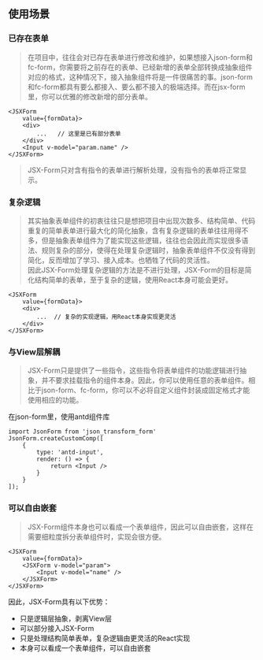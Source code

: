 ## 使用场景

### 已存在表单

> 在项目中，往往会对已存在表单进行修改和维护，如果想接入json-form和fc-form，你需要将之前存在的表单、已经新增的表单全部转换成抽象组件对应的格式，这种情况下，接入抽象组件将是一件很痛苦的事。json-form和fc-form都具有要么都接入、要么都不接入的极端选择。而在jsx-form里，你可以优雅的修改新增的部分表单。

```
<JSXForm 
    value={formData}>
    <div>
        ...   // 这里是已有部分表单
    </div>
    <Input v-model="param.name" />
</JSXForm>
```
> JSX-Form只对含有指令的表单进行解析处理，没有指令的表单将正常显示。

### 复杂逻辑

> 其实抽象表单组件的初衷往往只是想把项目中出现次数多、结构简单、代码重复的简单表单进行最大化的简化抽象，含有复杂逻辑的表单往往用得不多，但是抽象表单组件为了能实现这些逻辑，往往也会因此而实现很多语法、规则复杂的部分，使得在处理复杂逻辑时，抽象表单组件不仅没有得到简化，反而增加了学习、接入成本。也牺牲了代码的灵活性。<br />
因此JSX-Form处理复杂逻辑的方法是不进行处理，JSX-Form的目标是简化结构简单的表单，至于复杂的逻辑，使用React本身可能会更好。

```
<JSXForm 
    value={formData}>
    <div>
        ...  // 复杂的实现逻辑，用React本身实现更灵活
    </div>
</JSXForm>
```

### 与View层解耦

> JSX-Form只是提供了一些指令，这些指令将表单组件的功能逻辑进行抽象，并不要求挂载指令的组件本身。因此，你可以使用任意的表单组件。相比于json-form、fc-form，你可以不必将自定义组件封装成固定格式才能使用相应的功能。

在json-form里，使用antd组件库

```
import JsonForm from 'json_transform_form'
JsonForm.createCustomComp([
    {
        type: 'antd-input',
        render: () => {
            return <Input /> 
        }
    }
]);
```

### 可以自由嵌套

> JSX-Form组件本身也可以看成一个表单组件，因此可以自由嵌套，这样在需要细粒度拆分表单组件时，实现会很方便。

```
<JSXForm 
    value={formData}>
    <JSXForm v-model="param">
        <Input v-model="name" />
    </JSXForm>
</JSXForm>
```

因此，JSX-Form具有以下优势：

- 只是逻辑层抽象，剥离View层
- 可以部分接入JSX-Form
- 只是处理结构简单表单，复杂逻辑由更灵活的React实现
- 本身可以看成一个表单组件，可以自由嵌套
